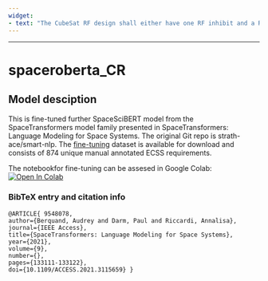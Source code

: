 ```yaml
---
widget:
- text: "The CubeSat RF design shall either have one RF inhibit and a RF power output no greater than 1.5W at the transmitter antenna's RF input OR the CubeSat shall have a minimum of two independent RF inhibits (CDS 3.3.9) (ISO 5.5.6)."
---
```


---

# spaceroberta_CR



## Model desciption

This is fine-tuned further SpaceSciBERT model from the SpaceTransformers model family presented in SpaceTransformers: Language Modeling for Space Systems. The original Git repo is strath-ace/smart-nlp. The [fine-tuning](https://github.com/strath-ace/smart-nlp/blob/master/SpaceTransformers/CR/CR_ECSS_dataset.json) dataset is available for download and consists of 874 unique manual annotated ECSS requirements. 

The notebookfor fine-tuning can be assesed in Google Colab:
[![Open In Colab](https://colab.research.google.com/assets/colab-badge.svg)](https://colab.research.google.com/drive/1EGh9bdxq6RqIzbvKuptAWvmIBG2EQJzJ?usp=sharing)

### BibTeX entry and citation info

```
@ARTICLE{ 9548078,
author={Berquand, Audrey and Darm, Paul and Riccardi, Annalisa},
journal={IEEE Access},
title={SpaceTransformers: Language Modeling for Space Systems},
year={2021},
volume={9},
number={},
pages={133111-133122},
doi={10.1109/ACCESS.2021.3115659} }
```
